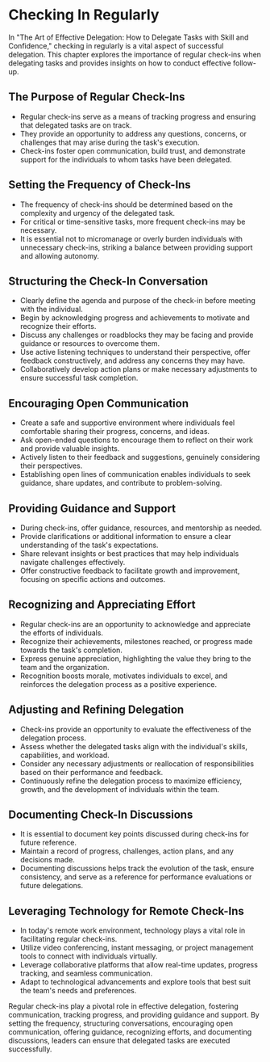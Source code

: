 Checking In Regularly
================================

In "The Art of Effective Delegation: How to Delegate Tasks with Skill and Confidence," checking in regularly is a vital aspect of successful delegation. This chapter explores the importance of regular check-ins when delegating tasks and provides insights on how to conduct effective follow-up.

The Purpose of Regular Check-Ins
--------------------------------

* Regular check-ins serve as a means of tracking progress and ensuring that delegated tasks are on track.
* They provide an opportunity to address any questions, concerns, or challenges that may arise during the task's execution.
* Check-ins foster open communication, build trust, and demonstrate support for the individuals to whom tasks have been delegated.

Setting the Frequency of Check-Ins
----------------------------------

* The frequency of check-ins should be determined based on the complexity and urgency of the delegated task.
* For critical or time-sensitive tasks, more frequent check-ins may be necessary.
* It is essential not to micromanage or overly burden individuals with unnecessary check-ins, striking a balance between providing support and allowing autonomy.

Structuring the Check-In Conversation
-------------------------------------

* Clearly define the agenda and purpose of the check-in before meeting with the individual.
* Begin by acknowledging progress and achievements to motivate and recognize their efforts.
* Discuss any challenges or roadblocks they may be facing and provide guidance or resources to overcome them.
* Use active listening techniques to understand their perspective, offer feedback constructively, and address any concerns they may have.
* Collaboratively develop action plans or make necessary adjustments to ensure successful task completion.

Encouraging Open Communication
------------------------------

* Create a safe and supportive environment where individuals feel comfortable sharing their progress, concerns, and ideas.
* Ask open-ended questions to encourage them to reflect on their work and provide valuable insights.
* Actively listen to their feedback and suggestions, genuinely considering their perspectives.
* Establishing open lines of communication enables individuals to seek guidance, share updates, and contribute to problem-solving.

Providing Guidance and Support
------------------------------

* During check-ins, offer guidance, resources, and mentorship as needed.
* Provide clarifications or additional information to ensure a clear understanding of the task's expectations.
* Share relevant insights or best practices that may help individuals navigate challenges effectively.
* Offer constructive feedback to facilitate growth and improvement, focusing on specific actions and outcomes.

Recognizing and Appreciating Effort
-----------------------------------

* Regular check-ins are an opportunity to acknowledge and appreciate the efforts of individuals.
* Recognize their achievements, milestones reached, or progress made towards the task's completion.
* Express genuine appreciation, highlighting the value they bring to the team and the organization.
* Recognition boosts morale, motivates individuals to excel, and reinforces the delegation process as a positive experience.

Adjusting and Refining Delegation
---------------------------------

* Check-ins provide an opportunity to evaluate the effectiveness of the delegation process.
* Assess whether the delegated tasks align with the individual's skills, capabilities, and workload.
* Consider any necessary adjustments or reallocation of responsibilities based on their performance and feedback.
* Continuously refine the delegation process to maximize efficiency, growth, and the development of individuals within the team.

Documenting Check-In Discussions
--------------------------------

* It is essential to document key points discussed during check-ins for future reference.
* Maintain a record of progress, challenges, action plans, and any decisions made.
* Documenting discussions helps track the evolution of the task, ensure consistency, and serve as a reference for performance evaluations or future delegations.

Leveraging Technology for Remote Check-Ins
------------------------------------------

* In today's remote work environment, technology plays a vital role in facilitating regular check-ins.
* Utilize video conferencing, instant messaging, or project management tools to connect with individuals virtually.
* Leverage collaborative platforms that allow real-time updates, progress tracking, and seamless communication.
* Adapt to technological advancements and explore tools that best suit the team's needs and preferences.

Regular check-ins play a pivotal role in effective delegation, fostering communication, tracking progress, and providing guidance and support. By setting the frequency, structuring conversations, encouraging open communication, offering guidance, recognizing efforts, and documenting discussions, leaders can ensure that delegated tasks are executed successfully.
